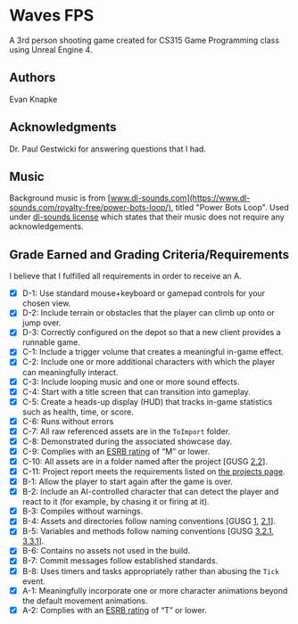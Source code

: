 # Waves FPS
A 3rd person shooting game created for CS315 Game Programming class using Unreal Engine 4.

## Authors
Evan Knapke

## Acknowledgments
Dr. Paul Gestwicki for answering questions that I had.

## Music
Background music is from [www.dl-sounds.com](https://www.dl-sounds.com/royalty-free/power-bots-loop/), titled "Power Bots Loop".
		Used under [dl-sounds license](https://www.dl-sounds.com/license/) which states that their music does not require any acknowledgements.

## Grade Earned and Grading Criteria/Requirements
I believe that I fulfilled all requirements in order to receive an A.

- [x] D-1: Use standard mouse+keyboard or gamepad controls for your chosen view.
- [x] D-2: Include terrain or obstacles that the player can climb up onto or jump over.
- [x] D-3: Correctly configured on the depot so that a new client provides a runnable game.
- [x] C-1: Include a trigger volume that creates a meaningful in-game effect.
- [x] C-2: Include one or more additional characters with which the player 
          can meaningfully interact.
- [x] C-3: Include looping music and one or more sound effects.
- [x] C-4: Start with a title screen that can transition into gameplay.
- [x] C-5: Create a heads-up display (HUD) that tracks in-game statistics such as 
          health, time, or score.
- [x] C-6: Runs without errors
- [x] C-7: All raw referenced assets are in the <code>ToImport</code> folder.
- [x] C-8: Demonstrated during the associated showcase day.
- [x] C-9: Complies with an <a href="http://www.esrb.org/ratings/">ESRB rating</a> of &ldquo;M&rdquo; or lower.
- [x] C-10: All assets are in a folder named after the project [GUSG&nbsp;<a href="https://github.com/Allar/ue4-style-guide#structure-top-level">2.2</a>].
- [x] C-11: Project report meets the requirements listed on <a href="https://www.cs.bsu.edu/~pvgestwicki/courses/cs315Fa19/project">the projects page</a>.
- [x] B-1: Allow the player to start again after the game is over.
- [x] B-2: Include an AI-controlled character that can detect the player and react to it (for example, by chasing it or firing at it).
- [x] B-3: Compiles without warnings.
- [x] B-4: Assets and directories follow naming conventions [GUSG&nbsp;<a href="https://github.com/Allar/ue4-style-guide#anc">1</a>, <a href="https://github.com/Allar/ue4-style-guide#21-folder-names-">2.1</a>].
- [x] B-5: Variables and methods follow naming conventions [GUSG&nbsp;<a href="https://github.com/Allar/ue4-style-guide#321-naming-">3.2.1</a>, <a href="https://github.com/Allar/ue4-style-guide#321-naming-">3.3.1</a>].
- [x] B-6: Contains no assets not used in the build.
- [x] B-7: Commit messages follow established standards.
- [x] B-8: Uses timers and tasks appropriately rather than abusing the <code>Tick</code> event.
- [x] A-1: Meaningfully incorporate one or more character animations beyond the default
          movement animations.
- [x] A-2: Complies with an <a href="http://www.esrb.org/ratings/">ESRB rating</a> of &ldquo;T&rdquo; or lower.
